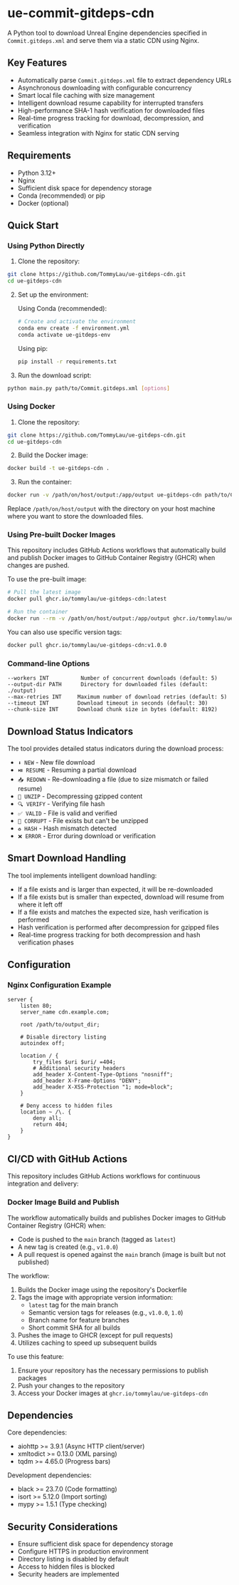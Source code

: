 # ue-commit-gitdeps-cdn

A Python tool to download Unreal Engine dependencies specified in `Commit.gitdeps.xml` and serve them via a static CDN using Nginx.

## Key Features

- Automatically parse `Commit.gitdeps.xml` file to extract dependency URLs
- Asynchronous downloading with configurable concurrency
- Smart local file caching with size management
- Intelligent download resume capability for interrupted transfers
- High-performance SHA-1 hash verification for downloaded files
- Real-time progress tracking for download, decompression, and verification
- Seamless integration with Nginx for static CDN serving

## Requirements

- Python 3.12+
- Nginx
- Sufficient disk space for dependency storage
- Conda (recommended) or pip
- Docker (optional)

## Quick Start

### Using Python Directly

1. Clone the repository:
```bash
git clone https://github.com/TommyLau/ue-gitdeps-cdn.git
cd ue-gitdeps-cdn
```

2. Set up the environment:

   Using Conda (recommended):
   ```bash
   # Create and activate the environment
   conda env create -f environment.yml
   conda activate ue-gitdeps-env
   ```

   Using pip:
   ```bash
   pip install -r requirements.txt
   ```

3. Run the download script:
```bash
python main.py path/to/Commit.gitdeps.xml [options]
```

### Using Docker

1. Clone the repository:
```bash
git clone https://github.com/TommyLau/ue-gitdeps-cdn.git
cd ue-gitdeps-cdn
```

2. Build the Docker image:
```bash
docker build -t ue-gitdeps-cdn .
```

3. Run the container:
```bash
docker run -v /path/on/host/output:/app/output ue-gitdeps-cdn path/to/Commit.gitdeps.xml [options]
```

Replace `/path/on/host/output` with the directory on your host machine where you want to store the downloaded files.

### Using Pre-built Docker Images

This repository includes GitHub Actions workflows that automatically build and publish Docker images to GitHub Container Registry (GHCR) when changes are pushed.

To use the pre-built image:

```bash
# Pull the latest image
docker pull ghcr.io/tommylau/ue-gitdeps-cdn:latest

# Run the container
docker run --rm -v /path/on/host/output:/app/output ghcr.io/tommylau/ue-gitdeps-cdn:latest path/to/Commit.gitdeps.xml --output-dir /app/output [options]
```

You can also use specific version tags:
```bash
docker pull ghcr.io/tommylau/ue-gitdeps-cdn:v1.0.0
```

### Command-line Options

```
--workers INT          Number of concurrent downloads (default: 5)
--output-dir PATH      Directory for downloaded files (default: ./output)
--max-retries INT     Maximum number of download retries (default: 5)
--timeout INT         Download timeout in seconds (default: 30)
--chunk-size INT      Download chunk size in bytes (default: 8192)
```

## Download Status Indicators

The tool provides detailed status indicators during the download process:

- `⬇️ NEW` - New file download
- `⏯️ RESUME` - Resuming a partial download
- `📥 REDOWN` - Re-downloading a file (due to size mismatch or failed resume)
- `🔄 UNZIP` - Decompressing gzipped content
- `🔍 VERIFY` - Verifying file hash
- `✅ VALID` - File is valid and verified
- `🔄 CORRUPT` - File exists but can't be unzipped
- `♻️ HASH` - Hash mismatch detected
- `❌ ERROR` - Error during download or verification

## Smart Download Handling

The tool implements intelligent download handling:

- If a file exists and is larger than expected, it will be re-downloaded
- If a file exists but is smaller than expected, download will resume from where it left off
- If a file exists and matches the expected size, hash verification is performed
- Hash verification is performed after decompression for gzipped files
- Real-time progress tracking for both decompression and hash verification phases

## Configuration

### Nginx Configuration Example

```nginx
server {
    listen 80;
    server_name cdn.example.com;

    root /path/to/output_dir;
    
    # Disable directory listing
    autoindex off;
    
    location / {
        try_files $uri $uri/ =404;
        # Additional security headers
        add_header X-Content-Type-Options "nosniff";
        add_header X-Frame-Options "DENY";
        add_header X-XSS-Protection "1; mode=block";
    }

    # Deny access to hidden files
    location ~ /\. {
        deny all;
        return 404;
    }
}
```

## CI/CD with GitHub Actions

This repository includes GitHub Actions workflows for continuous integration and delivery:

### Docker Image Build and Publish

The workflow automatically builds and publishes Docker images to GitHub Container Registry (GHCR) when:
- Code is pushed to the `main` branch (tagged as `latest`)
- A new tag is created (e.g., `v1.0.0`)
- A pull request is opened against the `main` branch (image is built but not published)

The workflow:
1. Builds the Docker image using the repository's Dockerfile
2. Tags the image with appropriate version information:
   - `latest` tag for the main branch
   - Semantic version tags for releases (e.g., `v1.0.0`, `1.0`)
   - Branch name for feature branches
   - Short commit SHA for all builds
3. Pushes the image to GHCR (except for pull requests)
4. Utilizes caching to speed up subsequent builds

To use this feature:
1. Ensure your repository has the necessary permissions to publish packages
2. Push your changes to the repository
3. Access your Docker images at `ghcr.io/tommylau/ue-gitdeps-cdn`

## Dependencies

Core dependencies:
- aiohttp >= 3.9.1 (Async HTTP client/server)
- xmltodict >= 0.13.0 (XML parsing)
- tqdm >= 4.65.0 (Progress bars)

Development dependencies:
- black >= 23.7.0 (Code formatting)
- isort >= 5.12.0 (Import sorting)
- mypy >= 1.5.1 (Type checking)

## Security Considerations

- Ensure sufficient disk space for dependency storage
- Configure HTTPS in production environment
- Directory listing is disabled by default
- Access to hidden files is blocked
- Security headers are implemented
